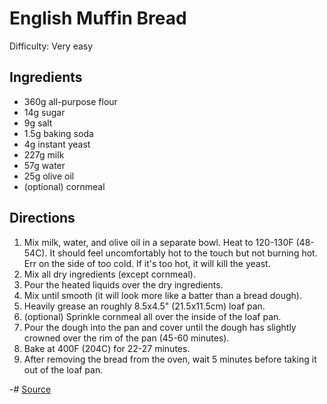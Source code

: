 # English Muffin Bread

Difficulty: Very easy

## Ingredients

- 360g all-purpose flour
- 14g sugar
- 9g salt
- 1.5g baking soda
- 4g instant yeast
- 227g milk
- 57g water
- 25g olive oil
- (optional) cornmeal

## Directions

1. Mix milk, water, and olive oil in a separate bowl. Heat to 120-130F (48-54C).
    It should feel uncomfortably hot to the touch but not burning hot. Err on the side of too cold. If it's too hot, it will kill the yeast.
2. Mix all dry ingredients (except cornmeal).
3. Pour the heated liquids over the dry ingredients.
4. Mix until smooth (it will look more like a batter than a bread dough).
5. Heavily grease an roughly 8.5x4.5" (21.5x11.5cm) loaf pan.
6. (optional) Sprinkle cornmeal all over the inside of the loaf pan.
7. Pour the dough into the pan and cover until the dough has slightly crowned over the rim of the pan (45-60 minutes).
8. Bake at 400F (204C) for 22-27 minutes.
9. After removing the bread from the oven, wait 5 minutes before taking it out of the loaf pan.

-# [Source](https://www.kingarthurbaking.com/recipes/english-muffin-toasting-bread-recipe)
